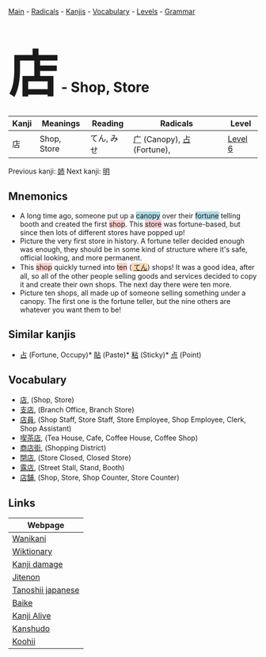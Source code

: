 <style> bigfont {font-size: 100px}</style>
[Main](../index.md) -
[Radicals](../radicals.md) -
[Kanjis](../kanjis.md) -
[Vocabulary](../vocabulary.md) -
[Levels](../levels.md) -
[Grammar](../grammar.md)
# <bigfont> 店</bigfont> - Shop, Store 

| Kanji | Meanings | Reading | Radicals | Level |
| --- | --- | --- | --- | --- |
| 店 | Shop, Store | てん, みせ | [广](../radicals/广.md) (Canopy), [占](../radicals/占.md) (Fortune),  | [Level 6](../levels/wk_level6.md) |

Previous kanji: [姉](姉.md) Next kanji: [明](明.md) 

## Mnemonics
 * A long time ago, someone put up a <span style="background-color:#ADD8E6"> canopy</span> over their <span style="background-color:#ADD8E6"> fortune</span> telling booth and created the first <span style="background-color:#ffcccb"> shop</span>. This <span style="background-color:#ffcccb"> store</span> was fortune-based, but since then lots of different stores have popped up!
* Picture the very first store in history. A fortune teller decided enough was enough, they should be in some kind of structure where it's safe, official looking, and more permanent.
* This <span style="background-color:#ffcccb"> shop</span> quickly turned into <span style="background-color:#ffcccb"> ten</span> (<span style="background-color:#fed8b1"> [てん](https://jisho.org/search/てん)</span>) shops! It was a good idea, after all, so all of the other people selling goods and services decided to copy it and create their own shops. The next day there were ten more.
* Picture ten shops, all made up of someone selling something under a canopy. The first one is the fortune teller, but the nine others are whatever you want them to be!


## Similar kanjis
 * [占](占.md) (Fortune, Occupy)* [貼](貼.md) (Paste)* [粘](粘.md) (Sticky)* [点](点.md) (Point)


## Vocabulary
 * [店](../vocabulary/店.md), (Shop, Store)
* [支店](../vocabulary/店.md), (Branch Office, Branch Store)
* [店員](../vocabulary/店.md), (Shop Staff, Store Staff, Store Employee, Shop Employee, Clerk, Shop Assistant)
* [喫茶店](../vocabulary/店.md), (Tea House, Cafe, Coffee House, Coffee Shop)
* [商店街](../vocabulary/店.md), (Shopping District)
* [閉店](../vocabulary/店.md), (Store Closed, Closed Store)
* [露店](../vocabulary/店.md), (Street Stall, Stand, Booth)
* [店舗](../vocabulary/店.md), (Shop, Store, Shop Counter, Store Counter)



## Links 

| Webpage |
| --- |
| [Wanikani          ](https://www.wanikani.com/kanji/店) |
| [Wiktionary        ](https://en.wiktionary.org/wiki/店) |
| [Kanji damage      ](http://www.kanjidamage.com/kanji/search?utf8=✓&q=店) |
| [Jitenon           ](https://jitenon.com/kanji/店) |
| [Tanoshii japanese ](https://www.tanoshiijapanese.com/dictionary/kanji.cfm?k=店) |
| [Baike             ](https://baike.baidu.com/item/店) |
| [Kanji Alive       ](https://app.kanjialive.com/店) |
| [Kanshudo          ](https://www.kanshudo.com/searchmn?q=店) |
| [Koohii            ](https://kanji.koohii.com/study/kanji/店) |
